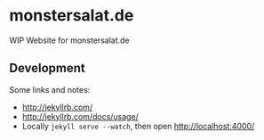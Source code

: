 # monstersalat.de
WIP Website for monstersalat.de


## Development
Some links and notes:

* http://jekyllrb.com/
* http://jekyllrb.com/docs/usage/
* Locally ```jekyll serve --watch```, then open [http://localhost:4000/](http://localhost:4000/)

